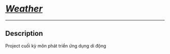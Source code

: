 # _[Weather](https://github.com/inFngNam/WeatherAppKotlin)_
---
## Description
Project cuối kỳ môn phát triển ứng dụng di động
